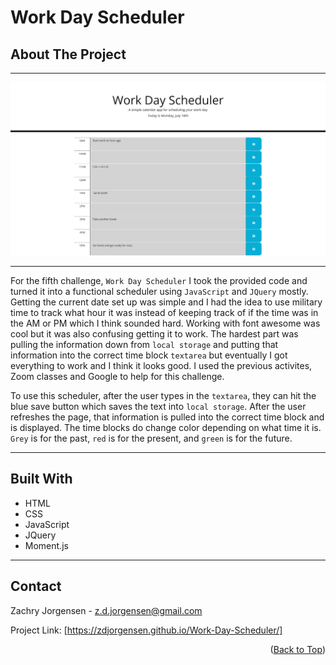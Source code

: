 <div id="top"></div>

# Work Day Scheduler

<!-- ABOUT THE PROJECT -->
## About The Project
<hr>

<img src="./assets/img/Work-day-scheduler-screenshot.png" alt="image of schedule">

<hr>

For the fifth challenge, `Work Day Scheduler` I took the provided code and turned it into a functional scheduler using `JavaScript` and `JQuery` mostly. Getting the current date set up was simple and I had the idea to use military time to track what hour it was instead of keeping track of if the time was in the AM or PM which I think sounded hard. Working with font awesome was cool but it was also confusing getting it to work. The hardest part was pulling the information down from `local storage` and putting that information into the correct time block `textarea` but eventually I got everything to work and I think it looks good. I used the previous activites, Zoom classes and Google to help for this challenge.

To use this scheduler, after the user types in the `textarea`, they can hit the blue save button which saves the text into `local storage`. After the user refreshes the page, that information is pulled into the correct time block and is displayed. The time blocks do change color depending on what time it is. `Grey` is for the past, `red` is for the present, and `green` is for the future. 

<hr>

<!-- BUILT WITH -->
## Built With
<ul>
    <li> HTML
    <li> CSS
    <li> JavaScript
    <li> JQuery
    <li> Moment.js
</ul>

<hr>

<!-- CONTACT ME -->
## Contact

Zachry Jorgensen - z.d.jorgensen@gmail.com

Project Link: [https://zdjorgensen.github.io/Work-Day-Scheduler/]

<p align="right">(<a href="#top">Back to Top</a>)</p>